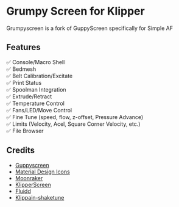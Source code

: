 # Grumpy Screen for Klipper

Grumpyscreen is a fork of GuppyScreen specifically for Simple AF

## Features

:white_check_mark: Console/Macro Shell  
:white_check_mark: Bedmesh  
:white_check_mark: Belt Calibration/Excitate  
:white_check_mark: Print Status  
:white_check_mark: Spoolman Integration  
:white_check_mark: Extrude/Retract  
:white_check_mark: Temperature Control  
:white_check_mark: Fans/LED/Move Control  
:white_check_mark: Fine Tune (speed, flow, z-offset, Pressure Advance)  
:white_check_mark: Limits (Velocity, Acel, Square Corner Velocity, etc.)  
:white_check_mark: File Browser  

## Credits

- [Guppyscreen](https://github.com/ballaswag/guppyscreen)
- [Material Design Icons](https://pictogrammers.com/library/mdi/)
- [Moonraker](https://github.com/Arksine/moonraker)  
- [KlipperScreen](https://github.com/KlipperScreen/KlipperScreen)  
- [Fluidd](https://github.com/fluidd-core/fluidd)  
- [Klippain-shaketune](https://github.com/Frix-x/klippain-shaketune)  
